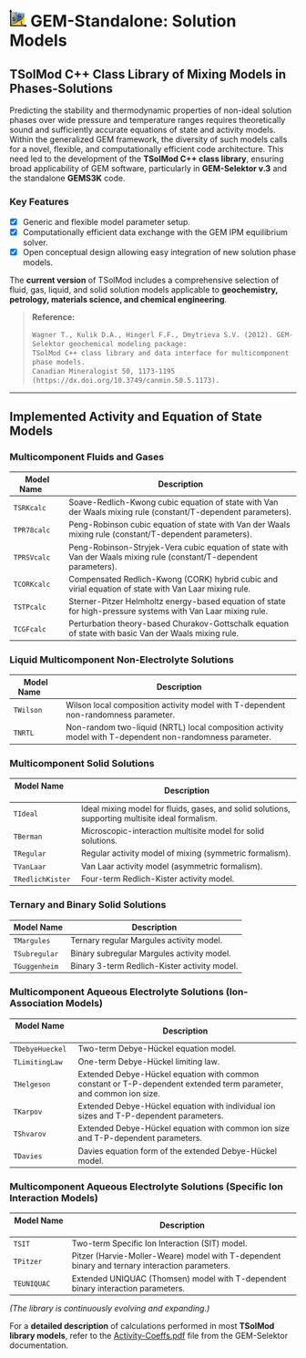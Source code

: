 # <img style="float: center; height: 6%; width: 6%;" src="../../../img/phasediagram.png"> GEM-Standalone: Solution Models 

## TSolMod C++ Class Library of Mixing Models in Phases-Solutions

Predicting the stability and thermodynamic properties of non-ideal solution phases over wide pressure and temperature ranges requires theoretically sound and sufficiently accurate equations of state and activity models. Within the generalized GEM framework, the diversity of such models calls for a novel, flexible, and computationally efficient code architecture. This need led to the development of the **TSolMod C++ class library**, ensuring broad applicability of GEM software, particularly in **GEM-Selektor v.3** and the standalone **GEMS3K** code.

### Key Features

- [x] Generic and flexible model parameter setup.
- [x] Computationally efficient data exchange with the GEM IPM equilibrium solver.
- [x] Open conceptual design allowing easy integration of new solution phase models.

The **current version** of TSolMod includes a comprehensive selection of fluid, gas, liquid, and solid solution models applicable to **geochemistry, petrology, materials science, and chemical engineering**.

> **Reference:**
> ```
> Wagner T., Kulik D.A., Hingerl F.F., Dmytrieva S.V. (2012). GEM-Selektor geochemical modeling package: 
> TSolMod C++ class library and data interface for multicomponent phase models. 
> Canadian Mineralogist 50, 1173-1195 (https://dx.doi.org/10.3749/canmin.50.5.1173).
> ```

---

## Implemented Activity and Equation of State Models

### **Multicomponent Fluids and Gases**

| Model Name &nbsp; &nbsp; &nbsp; | Description |
|-------------|----------------------------------------------|
| `TSRKcalc`  | Soave-Redlich-Kwong cubic equation of state with Van der Waals mixing rule (constant/T-dependent parameters). |
| `TPR78calc` | Peng-Robinson cubic equation of state with Van der Waals mixing rule (constant/T-dependent parameters). |
| `TPRSVcalc` | Peng-Robinson-Stryjek-Vera cubic equation of state with Van der Waals mixing rule (constant/T-dependent parameters). |
| `TCORKcalc` | Compensated Redlich-Kwong (CORK) hybrid cubic and virial equation of state with Van Laar mixing rule. |
| `TSTPcalc`  | Sterner-Pitzer Helmholtz energy-based equation of state for high-pressure systems with Van Laar mixing rule. |
| `TCGFcalc`  | Perturbation theory-based Churakov-Gottschalk equation of state with basic Van der Waals mixing rule. |

### **Liquid Multicomponent Non-Electrolyte Solutions**

| Model Name &nbsp; &nbsp; &nbsp; | Description |
|-------------|------------------------------------------------|
| `TWilson`   | Wilson local composition activity model with T-dependent non-randomness parameter. |
| `TNRTL`     | Non-random two-liquid (NRTL) local composition activity model with T-dependent non-randomness parameter. |

### **Multicomponent Solid Solutions**

| Model Name  &nbsp; &nbsp; &nbsp;   | Description |
|---------------|------------------------------------------------|
| `TIdeal`      | Ideal mixing model for fluids, gases, and solid solutions, supporting multisite ideal formalism. |
| `TBerman`     | Microscopic-interaction multisite model for solid solutions. |
| `TRegular`    | Regular activity model of mixing (symmetric formalism). |
| `TVanLaar`    | Van Laar activity model (asymmetric formalism). |
| `TRedlichKister` | Four-term Redlich-Kister activity model. |

### **Ternary and Binary Solid Solutions**

| Model Name    | Description |
|--------------|------------------------------------------------|
| `TMargules`  | Ternary regular Margules activity model. |
| `TSubregular` | Binary subregular Margules activity model. |
| `TGuggenheim` | Binary 3-term Redlich-Kister activity model. |

### **Multicomponent Aqueous Electrolyte Solutions (Ion-Association Models)**

| Model Name    &nbsp; &nbsp; &nbsp;     | Description |
|-------------------|------------------------------------------------|
| `TDebyeHueckel`  | Two-term Debye-Hückel equation model. |
| `TLimitingLaw`   | One-term Debye-Hückel limiting law. |
| `THelgeson`      | Extended Debye-Hückel equation with common constant or T-P-dependent extended term parameter, and common ion size. |
| `TKarpov`        | Extended Debye-Hückel equation with individual ion sizes and T-P-dependent parameters. |
| `TShvarov`       | Extended Debye-Hückel equation with common ion size and T-P-dependent parameters. |
| `TDavies`        | Davies equation form of the extended Debye-Hückel model. |

### **Multicomponent Aqueous Electrolyte Solutions (Specific Ion Interaction Models)**

| Model Name &nbsp; &nbsp; &nbsp; | Description |
|------------|------------------------------------------------|
| `TSIT`     | Two-term Specific Ion Interaction (SIT) model. |
| `TPitzer`  | Pitzer (Harvie-Moller-Weare) model with T-dependent binary and ternary interaction parameters. |
| `TEUNIQUAC` | Extended UNIQUAC (Thomsen) model with T-dependent binary interaction parameters. |

_(The library is continuously evolving and expanding.)_

For a **detailed description** of calculations performed in most **TSolMod library models**, refer to the [Activity-Coeffs.pdf](../gemselektor/documentation/doc/Activity-Coeffs.pdf) file from the GEM-Selektor documentation.
